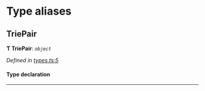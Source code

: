 

# Type aliases

<a id="triepair"></a>

##  TriePair

**Ƭ TriePair**: *`object`*

*Defined in [types.ts:5](https://github.com/polkadot-js/common/blob/2efc5f7/packages/trie-hash/src/types.ts#L5)*

#### Type declaration

___

